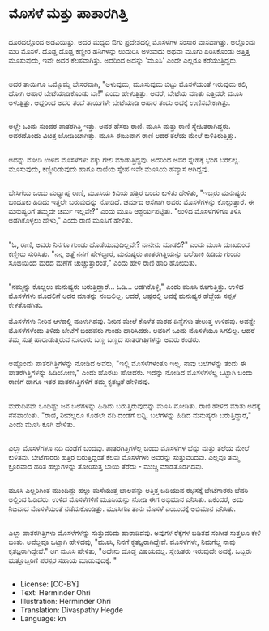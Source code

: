 # ಮೊಸಳೆ ಮತ್ತು ಪಾತಾರಗಿತ್ತಿ

##
ದೂರದಲ್ಲೊಂದ ಅಡವಿಯಿತ್ತು. ಅದರ ಮಧ್ಯದ ಔಗು ಪ್ರದೇಶದಲ್ಲಿ ಮೊಸಳೆಗಳ ಸಂಸಾರ ವಾಸವಾಗಿತ್ತು. ಅಲ್ಲೊಂದು ಮರಿ ಮೊಸಳೆ. ದೊಡ್ಡ ದೊಡ್ಡ ಕಣ್ಣೀರ ಹನಿಗಳನ್ನು ಉದುರಿಸಿ ಅಳುವುದು ಅಥವಾ ಮೂಗು ಏರಿಸಿಕೊಂಡು ಅತ್ತಿತ್ತ ಮೂಸುವುದು, ಇವೇ ಅದರ ಕೆಲಸವಾಗಿತ್ತು. ಅದರಿಂದ ಅದನ್ನು 'ಮೂಸಿ' ಎಂದೇ ಎಲ್ಲರೂ ಕರೆಯುತ್ತಿದ್ದರು.

##
ಅದರ ತಾಯಿಗೂ ಒಮ್ಮೊಮ್ಮೆ ಬೇಸರವಾಗಿ, "ಅಳುವುದು, ಮೂಸುವುದು ಬಿಟ್ಟು ಮೊಸಳೆಯಂತೆ ಇರುವುದು ಕಲಿ, ಹೋಗಿ ಆಹಾರ ಬೇಟೆಯಾಡಿಕೊಂಡು ಬಾ!" ಎಂದು ಹೇಳುತ್ತಿತ್ತು. ಆದರೆ, ಬೇಟೆಯ ಮಾತು ಎತ್ತಿದರೇ ಮೂಸಿ ಅಳುತ್ತಿತ್ತು. ಆದ್ದರಿಂದ ಅದರ ತಂದೆ ತಾಯಿಗಳೇ ಬೇಟೆಯಾಡಿ ಆಹಾರ ತಂದು ಅದಕ್ಕೆ ಉಣಿಸಬೇಕಾಗಿತ್ತು. 

##
ಅಲ್ಲೇ ಒಂದು ಸುಂದರ ಪಾತರಗಿತ್ತಿ ಇತ್ತು. ಅದರ ಹೆಸರು ರಾಣಿ. ಮೂಸಿ ಮತ್ತು ರಾಣಿ ಸ್ನೇಹಿತರಾಗಿದ್ದರು. ಅವರದೊಂದು ವಿಚಿತ್ರ ಜೋಡಿಯಾಗಿತ್ತು. ಮೂಸಿ ಈಜುವಾಗ ರಾಣಿ ಅದರ ತಲೆಯ ಮೇಲೆ ಕುಳಿತಿರುತ್ತಿತ್ತು. 

##
ಅದನ್ನು ನೋಡಿ ಉಳಿದ ಮೊಸಳೆಗಳು ನಕ್ಕು ಗೇಲಿ ಮಾಡುತ್ತಿದ್ದವು. ಅದರಿಂದ ಅವರ ಸ್ನೇಹಕ್ಕೆ ಭಂಗ ಬರಲಿಲ್ಲ. ಮೂಸುವುದು, ಕಣ್ಣೀರಿಡುವುದು ಹಾಗೂ ರಾಣಿಯ ಸ್ನೇಹ ಇವೇ ಮೂಸಿಯ ಹವ್ಯಾಸ ಆಗಿದ್ದವು. 

##
ಬೇಸಿಗೆಯ ಒಂದು ಮಧ್ಯಾಹ್ನ ರಾಣಿ, ಮೂಸಿಯ ಕಿವಿಯ ಹತ್ತಿರ ಬಂದು ಕುಳಿತು ಹೇಳಿತು, "ಇಬ್ಬರು ಮನುಷ್ಯರು ಬಂದೂಕು ಹಿಡಿದು ಇತ್ತಲೇ ಬರುವುದನ್ನು ನೋಡಿದೆ. ಚರ್ಮದ ಆಸೆಗಾಗಿ ಅವರು ಮೊಸಳೆಗಳನ್ನು ಕೊಲ್ಲುತ್ತಾರೆ. ಈ ಮನುಷ್ಯರಿಗೆ ತಮ್ಮದೇ ಚರ್ಮ ಇಲ್ಲವೇ?" ಎಂದು ಮೂಸಿ ಆಶ್ಚರ್ಯಪಟ್ಟಿತು. "ಉಳಿದ ಮೊಸಳೆಗಳಿಗೂ ತಿಳಿಸಿ ಅಡಗಿಕೊಳ್ಳಲು ಹೇಳು," ಎಂದು ರಾಣಿ ಮೂಸಿಗೆ ಹೇಳಿತು. 

##
"ಓ, ರಾಣಿ, ಅವರು ನಿನಗೂ ಗುಂಡು ಹೊಡೆಯುವುದಿಲ್ಲವೇ? ನಾನೇನು ಮಾಡಲಿ?" ಎಂದು ಮೂಸಿ ದುಃಖದಿಂದ ಕಣ್ಣೀರು ಸುರಿಸಿತು. "ನನ್ನ ಅತ್ತೆ ನನಗೆ ಹೇಳಿದ್ದಾರೆ, ಮನುಷ್ಯರು ಪಾತರಗಿತ್ತಿಯನ್ನು ಬಲೆಹಾಕಿ ಹಿಡಿದು ಗುಂಡು ಸೂಜಿಯಿಂದ ಮರದ ಮಣೆಗೆ ಚುಚ್ಚುತ್ತಾರಂತೆ," ಎಂದು ಹೇಳಿ ರಾಣಿ ಹಾರಿ ಹೋಯಿತು. 

##
"ನಮ್ಮನ್ನು ಕೊಲ್ಲಲು ಮನುಷ್ಯರು ಬರುತ್ತಿದ್ದಾರೆ... ಓಡಿ... ಅಡಗಿಕೊಳ್ಳಿ," ಎಂದು ಮೂಸಿ ಕೂಗುತ್ತಿತ್ತು. ಉಳಿದ ಮೊಸಳೆಗಳು ಮೊದಲಿಗೆ ಅದರ ಮಾತನ್ನು ನಂಬಲಿಲ್ಲ. ಆದರೆ, ಅಷ್ಟರಲ್ಲಿ ಅವಕ್ಕೆ ಮನುಷ್ಯರ ಹೆಜ್ಜೆಯ ಸಪ್ಪಳ ಕೇಳತೊಡಗಿತು. 

ಮೊಸಳೆಗಳು ನೀರಿನ ಆಳದಲ್ಲಿ ಮುಳುಗಿದವು. ನೀರಿನ ಮೇಲೆ ಕೊಳೆತ ಮರದ ದಿನ್ನೆಗಳು ತೇಲುತ್ತ ಉಳಿದವು. ಅವನ್ನೇ ಮೊಸಳೆಗಳೆಂದು ತಿಳಿದು ಬೇಟೆಗೆ ಬಂದವರು ಗುಂಡು ಹಾರಿಸಿದರು. ಅವರಿಗೆ ಒಂದು ಮೊಸಳೆಯೂ ಸಿಗಲಿಲ್ಲ. ಆದರೆ ತಮ್ಮ ಸುತ್ತ ಹಾರಾಡುತ್ತಿರುವ ನೂರಾರು ಬಣ್ಣ ಬಣ್ಣದ ಪಾತರಗಿತ್ತಿಗಳನ್ನು ಅವರು ಕಂಡರು. 

##
ಅಷ್ಟೊಂದು ಪಾತರಗಿತ್ತಿಗಳನ್ನು ನೋಡಿದ ಅವರು, "ಇಲ್ಲಿ ಮೊಸಳೆಗಳಂತೂ ಇಲ್ಲ. ನಾವು ಬಲೆಗಳನ್ನು ತಂದು ಈ ಪಾತರಗಿತ್ತಿಗಳನ್ನು ಹಿಡಿಯೋಣ," ಎಂದು ಹೊರಟು ಹೋದರು. ಇದನ್ನು ನೋಡಿದ ಮೊಸಳೆಗಳೆಲ್ಲ ಒಟ್ಟಾಗಿ ಬಂದು ರಾಣಿಗೆ ಹಾಗೂ ಇತರ ಪಾತರಗಿತ್ತಿಗಳಿಗೆ ತಮ್ಮ ಕೃತಜ್ಞತೆ ಹೇಳಿದವು. 

##
ಮರುದಿನವೇ ಒಂದಿಷ್ಟು ಜನ ಬಲೆಗಳನ್ನು ಹಿಡಿದು ಬರುತ್ತಿರುವುದನ್ನು ಮೂಸಿ ನೋಡಿತು. ರಾಣಿ ಹೇಳಿದ ಮಾತು ಅದಕ್ಕೆ ನೆನಪಾಯಿತು. "ರಾಣಿ, ನೀವೆಲ್ಲರೂ ಕೂಡಲೇ ನದಿ ದಂಡೆಗೆ ಬನ್ನಿ. ಬಲೆಗಳನ್ನು ಹಿಡಿದ ಮನುಷ್ಯರು ಬರುತ್ತಿದ್ದಾರೆ," ಎಂದು ಮೂಸಿ ಕೂಗಿ ಹೇಳಿತು. 

##
ಎಲ್ಲಾ ಮೊಸಳೆಗಳೂ ನದಿ ದಂಡೆಗೆ ಬಂದವು. ಪಾತರಗಿತ್ತಿಗಳೆಲ್ಲ ಬಂದು ಮೊಸಳೆಗಳ ಬೆನ್ನು ಮತ್ತು ತಲೆಯ ಮೇಲೆ ಕುಳಿತವು. ಬೇಟೆಗಾರರು ಹತ್ತಿರ ಬರುತ್ತಿದ್ದಂತೆ ಕೆಲವು ಮೊಸಳೆಗಳು ಅವರನ್ನು ಸುತ್ತುವರಿದವು. ಎಲ್ಲವೂ ತಮ್ಮ ಕ್ರೂರವಾದ ಹರಿತ ಹಲ್ಲುಗಳನ್ನು ತೋರಿಸುತ್ತ ಬಾಯಿ ತೆರೆದು - ಮುಚ್ಚಿ ಮಾಡತೊಡಗಿದವು.  

##
ಮೂಸಿ ಎಲ್ಲರಿಗಿಂತ ಮುಂದಿದ್ದು ಹಲ್ಲು ಮಸೆಯುತ್ತ ಬಾಲವನ್ನು ಅತ್ತಿತ್ತ ಬಡಿಯುವ ರಭಸಕ್ಕೆ ಬೇಟೆಗಾರರು ಬೆದರಿ ಅಲ್ಲಿಂದ ಓಡಿದರು. ಉಳಿದ ಮೊಸಳೆಗಳಿಗೆ ಮೂಸಿಯನ್ನು ನೋಡಿ ಈಗ ಅಭಿಮಾನ ಎನಿಸಿತು. ಏಕೆಂದರೆ, ಅದು ನಿಜವಾದ ಮೊಸಳೆಯಂತೆ ನಡೆದುಕೊಂಡಿತ್ತು. ಮೂಸಿಗೂ ತಾನು ಮೊಸಳೆ ಎಂಬುದಕ್ಕೆ ಅಭಿಮಾನ ಎನಿಸಿತು. 

##
ಎಲ್ಲಾ ಪಾತರಗಿತ್ತಿಗಳು ಮೊಸಳೆಗಳನ್ನು ಸುತ್ತುವರಿದು ಹಾರಾಡಿದವು. ಅವುಗಳ ರೆಕ್ಕೆಗಳ ಬಡಿತದ ಸಂಗೀತ ಸುತ್ತಲೂ ಕೇಳಿ ಬಂತು. ಅವೆಲ್ಲವೂ ಒಟ್ಟಾಗಿ ಹೇಳಿದವು, "ಮೂಸಿ, ನಿನಗೆ ಕೃತಜ್ಞರಾಗಿದ್ದೇವೆ. ಮೊಸಳೆಗಳೇ, ನಿಮಗೆಲ್ಲ ನಾವು ಕೃತಜ್ಞರಾಗಿದ್ದೇವೆ." ಆಗ ಮೂಸಿ ಹೇಳಿತು, "ಅದೇನು ದೊಡ್ಡ ವಿಷಯವಲ್ಲ. ಸ್ನೇಹಿತರು ಇರುವುದೇ ಅದಕ್ಕೆ. ಒಬ್ಬರು ಮತ್ತೊಬ್ಬರಿಗೆ ಪರಸ್ಪರ ಸಹಾಯ ಮಾಡುವುದಕ್ಕೆ. "

##
* License: [CC-BY]
* Text: Herminder Ohri
* Illustration: Herminder Ohri
* Translation: Divaspathy Hegde
* Language: kn
